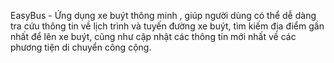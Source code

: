 EasyBus - Ứng dụng xe buýt thông minh , giúp người dùng có thể dễ dàng tra cứu thông tin về lịch trình và tuyến đường xe buýt, tìm kiếm địa điểm gần nhất để lên xe buýt, cũng như cập nhật các thông tin mới nhất về các phương tiện di chuyển công cộng.

